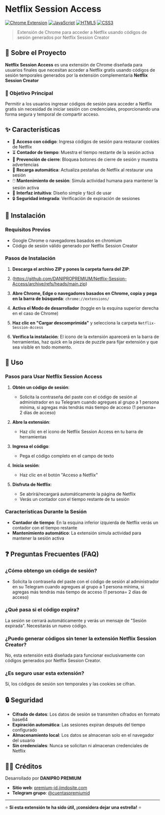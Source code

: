

# Netflix Session Access

[![Chrome Extension](https://img.shields.io/badge/Chrome-Extension-yellow?logo=googlechrome&style=for-the-badge)](https://chrome.google.com/webstore)
[![JavaScript](https://img.shields.io/badge/JavaScript-F7DF1E?logo=javascript&logoColor=black&style=for-the-badge)](https://developer.mozilla.org/es/docs/Web/JavaScript)
[![HTML5](https://img.shields.io/badge/HTML5-E34F26?logo=html5&logoColor=white&style=for-the-badge)](https://developer.mozilla.org/es/docs/Web/HTML)
[![CSS3](https://img.shields.io/badge/CSS3-1572B6?logo=css3&logoColor=white&style=for-the-badge)](https://developer.mozilla.org/es/docs/Web/CSS)

> Extensión de Chrome para acceder a Netflix usando códigos de sesión generados por Netflix Session Creator

## 📖 Sobre el Proyecto

**Netflix Session Access** es una extensión de Chrome diseñada para usuarios finales que necesitan acceder a Netflix gratis usando códigos de sesión temporales generados por la extensión complementaria **Netflix Session Creator**


### 🎯 Objetivo Principal

Permitir a los usuarios ingresar códigos de sesión para acceder a Netflix gratis sin necesidad de iniciar sesión con credenciales, proporcionando una forma segura y temporal de compartir acceso.


## ✨ Características

- 🔑 **Acceso con código**: Ingresa códigos de sesión para restaurar cookies de Netflix
- ⏳ **Contador de tiempo**: Muestra el tiempo restante de la sesión activa
- 🚫 **Prevención de cierre**: Bloquea botones de cierre de sesión y muestra advertencias
- 🔄 **Recarga automática**: Actualiza pestañas de Netflix al restaurar una sesión
- 🖱️ **Mantenimiento de sesión**: Simula actividad humana para mantener la sesión activa
- 📱 **Interfaz intuitiva**: Diseño simple y fácil de usar
- 🔒 **Seguridad integrada**: Verificación de expiración de sesiones


## 🚀 Instalación

### Requisitos Previos

- Google Chrome o navegadores basados en chromium
- Código de sesión válido generado por Netflix Session Creator

### Pasos de Instalación

1. **Descarga el archivo ZIP y pones la carpeta fuera del ZIP**:
2. (https://github.com/DANIPROPREMIUM/Netflix-Session-Access/archive/refs/heads/main.zip)

3. **Abre Chrome, Edge o navegadores basados en Chrome, copia y pega en la barra de búsqueda**: `chrome://extensions/`

4. **Activa el Modo de desarrollador** (toggle en la esquina superior derecha en el caso de Chrome)

5. **Haz clic en "Cargar descomprimida"** y selecciona la carpeta `Netflix-Session-Access`

6. **Verifica la instalación**: El icono de la extensión aparecerá en la barra de herramientas, haz quick en la pieza de puzzle para fijar extensión y que sea visible en todo momento.


## 📖 Uso

### Pasos para Usar Netflix Session Access

1. **Obtén un código de sesión**:
   - Solicita la contraseña del paste con el código de sesión al administrador en su Telegram cuando agregues al grupo a 1 persona mínima, si agregas más tendrás más tiempo de acceso (1 persona= 2 días de acceso)

2. **Abre la extensión**:
   - Haz clic en el icono de Netflix Session Access en tu barra de herramientas

3. **Ingresa el código**:
   - Pega el código completo en el campo de texto

4. **Inicia sesión**:
   - Haz clic en el botón "Acceso a Netflix"

5. **Disfruta de Netflix**:
   - Se abrirá/recargará automáticamente la página de Netflix
   - Verás un contador con el tiempo restante de tu sesión


### Características Durante la Sesión

- **Contador de tiempo**: En la esquina inferior izquierda de Netflix verás un contador con el tiempo restante
- **Mantenimiento automático**: La extensión simula actividad para mantener la sesión activa


## ❓ Preguntas Frecuentes (FAQ)

### ¿Cómo obtengo un código de sesión?
- Solicita la contraseña del paste con el código de sesión al administrador en su Telegram cuando agregues al grupo a 1 persona mínima, si agregas más tendrás más tiempo de acceso (1 persona= 2 días de acceso)

### ¿Qué pasa si el código expira?
La sesión se cerrará automáticamente y verás un mensaje de "Sesión expirada". Necesitarás un nuevo código.

### ¿Puedo generar códigos sin tener la extensión Netflix Session Creator?
No, esta extensión está diseñada para funcionar exclusivamente con códigos generados por Netflix Session Creator.

### ¿Es seguro usar esta extensión?
Sí, los códigos de sesión son temporales y las cookies se cifran.


## 🔒 Seguridad

- **Cifrado de datos**: Los datos de sesión se transmiten cifrados en formato base64
- **Expiración automática**: Las sesiones expiran después del tiempo configurado
- **Almacenamiento local**: Los datos se almacenan solo en el navegador del usuario
- **Sin credenciales**: Nunca se solicitan ni almacenan credenciales de Netflix


## 👨‍💻 Créditos

Desarrollado por **DANIPRO PREMIUM**

- **Sitio web**: [premium-id.jimdosite.com](https://premium-id.jimdosite.com)
- **Telegram grupo**: [@cuentaspremiumid](https://telegram.me/cuentaspremiumid)

---

⭐ **Si esta extensión te ha sido útil, ¡considera dejar una estrella!** ⭐
